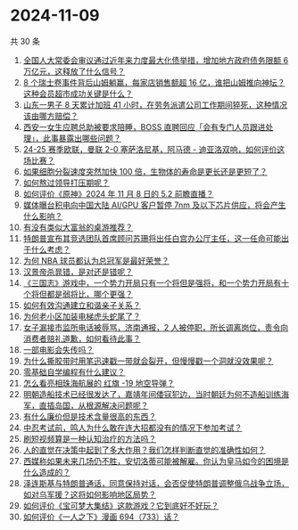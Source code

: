 # 2024-11-09

共 30 条

<!-- BEGIN ZHIHUVIDEO -->
<!-- 最后更新时间 Sat Nov 09 2024 00:15:27 GMT+0800 (China Standard Time) -->
1. [全国人大常委会审议通过近年来力度最大化债举措，增加地方政府债务限额 6 万亿元，这释放了什么信号？](https://www.zhihu.com/question/3553387106)
1. [8 个瑞士卷事件背后山姆躺赢，每家店销售额超 16 亿，谁把山姆推向神坛？这种会员超市成功关键是什么？](https://www.zhihu.com/question/3419331534)
1. [山东一男子 8 天累计加班 41 小时，在劳务派遣公司工作期间猝死，这种情况该由哪方赔偿？](https://www.zhihu.com/question/3462348690)
1. [西安一女生应聘总助被要求陪睡，BOSS 直聘回应「会有专门人员跟进处理」，此事暴露出哪些问题？](https://www.zhihu.com/question/3470567712)
1. [24-25 赛季欧联，曼联 2-0 塞萨洛尼基，阿马德 - 迪亚洛双响，如何评价这场比赛？](https://www.zhihu.com/question/3508257577)
1. [如果细胞分裂速度突然加快 100 倍，生物体的寿命是更长还是更短了？](https://www.zhihu.com/question/951843198)
1. [如何熬过领导打压期呢？](https://www.zhihu.com/question/667908480)
1. [如何评价《原神》2024 年 11 月 8 日的 5.2 前瞻直播？](https://www.zhihu.com/question/3584088166)
1. [媒体曝台积电向中国大陆 AI/GPU 客户暂停 7nm 及以下芯片供应，将会产生什么影响？](https://www.zhihu.com/question/3530073623)
1. [有没有类似大富翁的桌游推荐？](https://www.zhihu.com/question/666769398)
1. [特朗普宣布其竞选团队首席顾问苏珊将出任白宫办公厅主任，这一任命可能出于什么考虑？](https://www.zhihu.com/question/3519242718)
1. [为何 NBA 球员都认为总冠军是最好荣誉？](https://www.zhihu.com/question/459816879)
1. [汉景帝杀晁错，是对还是错呢？](https://www.zhihu.com/question/659653207)
1. [《三国志》游戏中，一个势力开局只有一个将但是强将，和一个势力开局有十个将但都是弱将比，哪个更强？](https://www.zhihu.com/question/2614881639)
1. [如何有效沟通建立和谐亲子关系？](https://www.zhihu.com/question/660611478)
1. [为何老小区加装电梯虎头蛇尾了？](https://www.zhihu.com/question/759589179)
1. [女子漏接市监所电话被辱骂，济南通报，2 人被停职，所长调离岗位，责令向消费者赔礼道歉，如何看待此事？](https://www.zhihu.com/question/3426193020)
1. [一部电影会失传吗？](https://www.zhihu.com/question/21381181)
1. [为什么撕胶带时用笔迅速戳一带就会裂开，但慢慢戳一个洞就没效果呢？](https://www.zhihu.com/question/2925453548)
1. [零基础自学编程有什么建议？](https://www.zhihu.com/question/3253247536)
1. [怎么看亮相珠海航展的 红旗 -19 地空导弹？](https://www.zhihu.com/question/3217008130)
1. [明朝造船技术已经很发达了，嘉靖年间倭寇犯边，当时朝廷为何不造船训练海军，直插岛国，从根源解决问题呢？](https://www.zhihu.com/question/3104098505)
1. [有什么廉价但是技术含量很高的东西？](https://www.zhihu.com/question/55556079)
1. [中忍考试前，鸣人为什么敢在连大招都没有的情况下参加考试？](https://www.zhihu.com/question/315982348)
1. [刷短视频算是一种认知治疗的方法吗？](https://www.zhihu.com/question/742568996)
1. [人的直觉在决策中起到了多大作用？我们怎样判断直觉的准确性如何？](https://www.zhihu.com/question/656503583)
1. [西媒称如果未来几场仍不胜，安切洛蒂可能被解雇。你认为皇马如今的困境是什么造成的？](https://www.zhihu.com/question/3372536307)
1. [泽连斯基与特朗普通话，同意保持对话，会否促使特朗普调整俄乌战争立场，如对乌军援？这将如何影响地区局势？](https://www.zhihu.com/question/3325030046)
1. [如何评价《宝可梦大集结》这款游戏？它到底好不好玩？](https://www.zhihu.com/question/3422004607)
1. [如何评价《一人之下》漫画 694（733）话？](https://www.zhihu.com/question/3491509151)
<!-- END ZHIHUVIDEO -->
